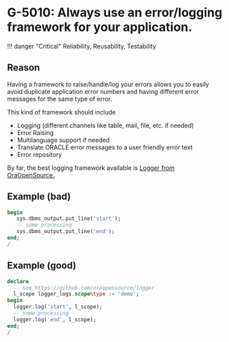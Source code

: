 # G-5010: Always use an error/logging framework for your application.

!!! danger "Critical"
    Reliability, Reusability, Testability

## Reason

Having a framework to raise/handle/log your errors allows you to easily avoid duplicate application error numbers and having different error messages for the same type of error.

This kind of framework should include

* Logging (different channels like table, mail, file, etc. if needed)
* Error Raising
* Multilanguage support if needed
* Translate ORACLE error messages to a user friendly error text
* Error repository

By far, the best logging framework available is <a href="https://github.com/OraOpenSource/Logger" target="_blank"> Logger from OraOpenSource.</a>

## Example (bad)

```sql
begin
   sys.dbms_output.put_line('start');
   -- some processing
   sys.dbms_output.put_line('end');
end;
/
```

## Example (good)

```sql
declare 
  -- see https://github.com/oraopensource/logger
  l_scope logger_logs.scope%type := 'demo';
begin
  logger.log('start', l_scope);
  -- some processing
  logger.log('end', l_scope);
end;
/
```
